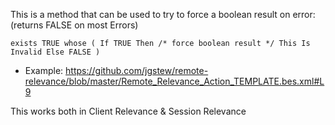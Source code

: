 
This is a method that can be used to try to force a boolean result on error: (returns FALSE on most Errors)

    exists TRUE whose ( If TRUE Then /* force boolean result */ This Is Invalid Else FALSE )
    
- Example: https://github.com/jgstew/remote-relevance/blob/master/Remote_Relevance_Action_TEMPLATE.bes.xml#L9

This works both in Client Relevance & Session Relevance
